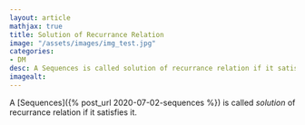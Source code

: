 ```yaml
---
layout: article
mathjax: true
title: Solution of Recurrance Relation
image: "/assets/images/img_test.jpg"
categories:
- DM
desc: A Sequences is called solution of recurrance relation if it satisfies it. 
imagealt: 
---
```


A [Sequences]({% post_url 2020-07-02-sequences %}) is called *solution* of recurrance relation if it satisfies it.
